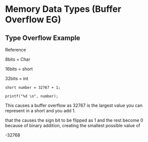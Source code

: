 # Memory Data Types (Buffer Overflow EG)
Type Overflow Example
---------------------

Reference

8bits = Char

16bits = short

32bits = int

`short number = 32767 + 1;`

`printf("%d \n", number);`

This causes a buffer overflow as 32767 is the largest value you can represent in a short and you add 1.

that the causes the sign bit to be flipped as 1 and the rest become 0 because of binary addition, creating the smallest possible value of 

\-32768